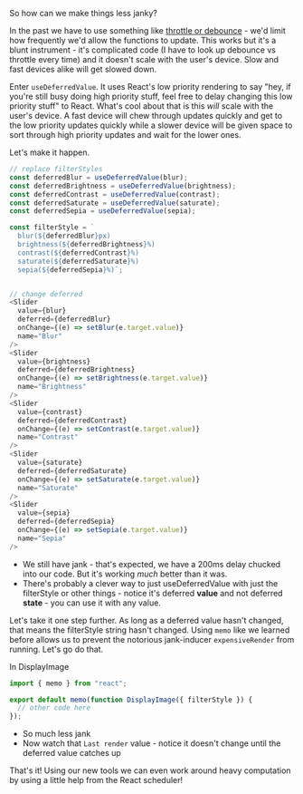 So how can we make things less janky?

In the past we have to use something like [throttle or debounce][throttle] - we'd limit how frequently we'd allow the functions to update. This works but it's a blunt instrument - it's complicated code (I have to look up debounce vs throttle every time) and it doesn't scale with the user's device. Slow and fast devices alike will get slowed down.

Enter `useDeferredValue`. It uses React's low priority rendering to say "hey, if you're still busy doing high priority stuff, feel free to delay changing this low priority stuff" to React. What's cool about that is this _will_ scale with the user's device. A fast device will chew through updates quickly and get to the low priority updates quickly while a slower device will be given space to sort through high priority updates and wait for the lower ones.

Let's make it happen.

```javascript
// replace filterStyles
const deferredBlur = useDeferredValue(blur);
const deferredBrightness = useDeferredValue(brightness);
const deferredContrast = useDeferredValue(contrast);
const deferredSaturate = useDeferredValue(saturate);
const deferredSepia = useDeferredValue(sepia);

const filterStyle = `
  blur(${deferredBlur}px)
  brightness(${deferredBrightness}%)
  contrast(${deferredContrast}%)
  saturate(${deferredSaturate}%)
  sepia(${deferredSepia}%)`;


// change deferred
<Slider
  value={blur}
  deferred={deferredBlur}
  onChange={(e) => setBlur(e.target.value)}
  name="Blur"
/>
<Slider
  value={brightness}
  deferred={deferredBrightness}
  onChange={(e) => setBrightness(e.target.value)}
  name="Brightness"
/>
<Slider
  value={contrast}
  deferred={deferredContrast}
  onChange={(e) => setContrast(e.target.value)}
  name="Contrast"
/>
<Slider
  value={saturate}
  deferred={deferredSaturate}
  onChange={(e) => setSaturate(e.target.value)}
  name="Saturate"
/>
<Slider
  value={sepia}
  deferred={deferredSepia}
  onChange={(e) => setSepia(e.target.value)}
  name="Sepia"
/>
```

- We still have jank - that's expected, we have a 200ms delay chucked into our code. But it's working _much_ better than it was.
- There's probably a clever way to just useDeferredValue with just the filterStyle or other things - notice it's deferred **value** and not deferred **state** - you can use it with any value.

Let's take it one step further. As long as a deferred value hasn't changed, that means the filterStyle string hasn't changed. Using `memo` like we learned before allows us to prevent the notorious jank-inducer `expensiveRender` from running. Let's go do that.

In DisplayImage

```javascript
import { memo } from "react";

export default memo(function DisplayImage({ filterStyle }) {
  // other code here
});
```

- So much less jank
- Now watch that `Last render` value - notice it doesn't change until the deferred value catches up

That's it! Using our new tools we can even work around heavy computation by using a little help from the React scheduler!

[throttle]: https://css-tricks.com/debouncing-throttling-explained-examples/
